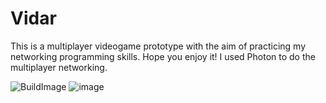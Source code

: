 # Vidar
 
This is a multiplayer videogame prototype with the aim of practicing my networking programming skills. Hope you enjoy it!
I used Photon to do the multiplayer networking.

![BuildImage](https://user-images.githubusercontent.com/44624042/207089284-696b8318-6727-4fbd-a1ff-6e6e1235201e.JPG)
![image](https://github.com/shanickcuello/Vidar/assets/44624042/fb1034bb-0691-4c2a-8fff-67ba141fe1b3)


